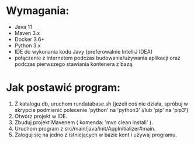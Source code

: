 # Wymagania:

 - Java 11
 - Maven 3.x
 - Docker 3.6+
 - Python 3.x
 - IDE do wykonania kodu Javy (preferowalnie IntelliJ IDEA)
 - połączenie z internetem podczas budowania/używania aplikacji oraz podczas pierwszego stawiania kontenera z bazą.

# Jak postawić program:

1. Z katalogu db, uruchom rundatabase.sh (jeżeli coś nie działa, spróbuj w skrypcie podmienić polecenie 'python' na 'python3' i/lub 'pip' na 'pip3') 
2. Otwórz projekt w IDE.
3. Zbuduj projekt Mavenem ( komenda: 'mvn clean install' ).
4. Uruchom program z src/main/java/init/AppInitializer#main.
5. Zaloguj się na jedno z istniejących w bazie kont  i używaj programu.
